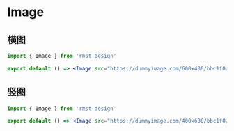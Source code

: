 # Image

## 横图

```jsx
import { Image } from 'rmst-design'

export default () => <Image src="https://dummyimage.com/600x400/bbc1f0/0011ff.png" />
```

## 竖图

```jsx
import { Image } from 'rmst-design'

export default () => <Image src="https://dummyimage.com/400x600/bbc1f0/0011ff.png" />
```
